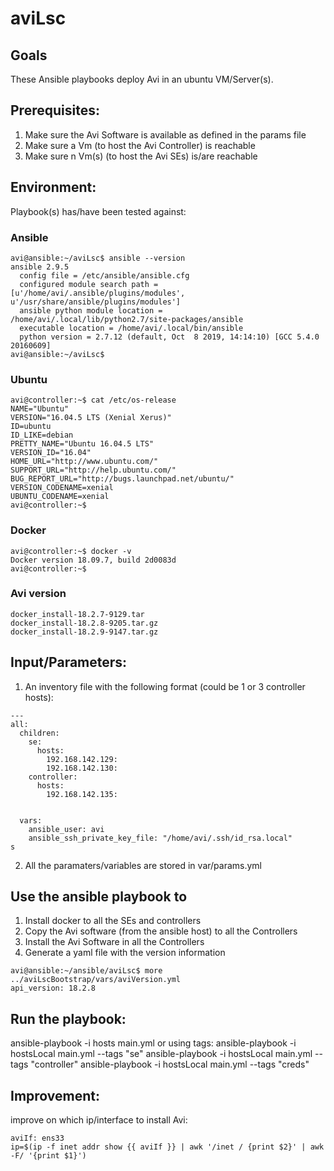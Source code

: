 # aviLsc

## Goals
These Ansible playbooks deploy Avi in an ubuntu VM/Server(s).

## Prerequisites:
1. Make sure the Avi Software is available as defined in the params file
2. Make sure a Vm (to host the Avi Controller) is reachable
3. Make sure n Vm(s) (to host the Avi SEs) is/are reachable

## Environment:

Playbook(s) has/have been tested against:

### Ansible

```
avi@ansible:~/aviLsc$ ansible --version
ansible 2.9.5
  config file = /etc/ansible/ansible.cfg
  configured module search path = [u'/home/avi/.ansible/plugins/modules', u'/usr/share/ansible/plugins/modules']
  ansible python module location = /home/avi/.local/lib/python2.7/site-packages/ansible
  executable location = /home/avi/.local/bin/ansible
  python version = 2.7.12 (default, Oct  8 2019, 14:14:10) [GCC 5.4.0 20160609]
avi@ansible:~/aviLsc$
```

### Ubuntu

```
avi@controller:~$ cat /etc/os-release
NAME="Ubuntu"
VERSION="16.04.5 LTS (Xenial Xerus)"
ID=ubuntu
ID_LIKE=debian
PRETTY_NAME="Ubuntu 16.04.5 LTS"
VERSION_ID="16.04"
HOME_URL="http://www.ubuntu.com/"
SUPPORT_URL="http://help.ubuntu.com/"
BUG_REPORT_URL="http://bugs.launchpad.net/ubuntu/"
VERSION_CODENAME=xenial
UBUNTU_CODENAME=xenial
avi@controller:~$
```

### Docker

```
avi@controller:~$ docker -v
Docker version 18.09.7, build 2d0083d
avi@controller:~$
```

### Avi version

```
docker_install-18.2.7-9129.tar
docker_install-18.2.8-9205.tar.gz
docker_install-18.2.9-9147.tar.gz
```

## Input/Parameters:

1. An inventory file with the following format (could be 1 or 3 controller hosts):
```
---
all:
  children:
    se:
      hosts:
        192.168.142.129:
        192.168.142.130:
    controller:
      hosts:
        192.168.142.135:


  vars:
    ansible_user: avi
    ansible_ssh_private_key_file: "/home/avi/.ssh/id_rsa.local"
s
```

2. All the paramaters/variables are stored in var/params.yml


## Use the ansible playbook to
1. Install docker to all the SEs and controllers
2. Copy the Avi software (from the ansible host) to all the Controllers
4. Install the Avi Software in all the Controllers
5. Generate a yaml file with the version information
```
avi@ansible:~/ansible/aviLsc$ more ../aviLscBootstrap/vars/aviVersion.yml
api_version: 18.2.8
```

## Run the playbook:
ansible-playbook -i hosts main.yml
or using tags:
ansible-playbook -i hostsLocal main.yml --tags "se"
ansible-playbook -i hostsLocal main.yml --tags "controller"
ansible-playbook -i hostsLocal main.yml --tags "creds"

## Improvement:
improve on which ip/interface to install Avi:
```
aviIf: ens33
ip=$(ip -f inet addr show {{ aviIf }} | awk '/inet / {print $2}' | awk -F/ '{print $1}')
```
